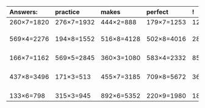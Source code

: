 | Answers: | practice | makes | perfect | ! |
| :--- | :--- | :--- | :--- | :--- |
| 260×7=1820 | 276×7=1932 | 444×2=888 | 179×7=1253 | 127×4=508 | 
|   |   |   |   |   | 
|   |   |   |   |   | 
|   |   |   |   |   | 
| 569×4=2276 | 194×8=1552 | 516×8=4128 | 502×8=4016 | 287×5=1435 | 
|   |   |   |   |   | 
|   |   |   |   |   | 
|   |   |   |   |   | 
|   |   |   |   |   | 
| 166×7=1162 | 569×5=2845 | 360×3=1080 | 583×4=2332 | 857×4=3428 | 
|   |   |   |   |   | 
|   |   |   |   |   | 
|   |   |   |   |   | 
|   |   |   |   |   | 
| 437×8=3496 | 171×3=513 | 455×7=3185 | 709×8=5672 | 366×4=1464 | 
|   |   |   |   |   | 
|   |   |   |   |   | 
|   |   |   |   |   | 
|   |   |   |   |   | 
| 133×6=798 | 315×3=945 | 892×6=5352 | 220×9=1980 | 183×4=732 | 
